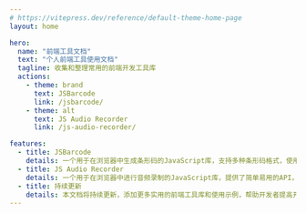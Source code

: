 ```yaml
---
# https://vitepress.dev/reference/default-theme-home-page
layout: home

hero:
  name: "前端工具文档"
  text: "个人前端工具使用文档"
  tagline: 收集和整理常用的前端开发工具库
  actions:
    - theme: brand
      text: JSBarcode
      link: /jsbarcode/
    - theme: alt
      text: JS Audio Recorder
      link: /js-audio-recorder/

features:
  - title: JSBarcode
    details: 一个用于在浏览器中生成条形码的JavaScript库，支持多种条形码格式，使用简单，并且可以在各种环境中使用。
  - title: JS Audio Recorder
    details: 一个用于在浏览器中进行音频录制的JavaScript库，提供了简单易用的API，使开发者能够在Web应用中实现录音、播放和导出音频文件的功能。
  - title: 持续更新
    details: 本文档将持续更新，添加更多实用的前端工具库和使用示例，帮助开发者提高开发效率。
---
```


